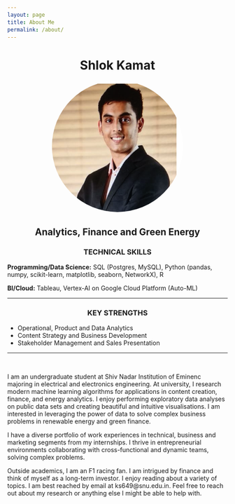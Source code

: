 ```yaml
---
layout: page
title: About Me
permalink: /about/
---
```


<center>
<!-- -->
<h1>Shlok Kamat</h1>
<img src="/assets/profile.jpg" alt="Shlok Kamat" height="300" width="300" style="border-radius: 50%"> 

<h2>Analytics, Finance and Green Energy</h2>
</center>

<center><h3>TECHNICAL SKILLS</h3></center>
<p><strong>Programming/Data Science:</strong> SQL (Postgres, MySQL), Python (pandas, numpy, scikit-learn, matplotlib, seaborn, NetworkX), R</p>
<p><strong>BI/Cloud:</strong> Tableau, Vertex-AI on Google Cloud Platform (Auto-ML)

<hr>

<center><h3>KEY STRENGTHS</h3></center>
<ul>
<li>Operational, Product and Data Analytics</li>
<li>Content Strategy and Business Development</li>
<li>Stakeholder Management and Sales Presentation</li>
</ul>
<hr>
<br />


<p>I am an undergraduate student at Shiv Nadar Institution of Eminenc  majoring in electrical and electronics engineering. At university, I research modern machine learning algorithms for applications in content creation, finance, and energy analytics. I enjoy performing exploratory data analyses on public data sets and creating beautiful and intuitive visualisations. I am interested in leveraging the power of data to solve complex business problems in renewable energy and green finance.</p>


<p>I have a diverse portfolio of work experiences in technical, business and marketing segments from my internships. I thrive in entrepreneurial environments collaborating with cross-functional and dynamic teams, solving complex problems.</p>

<p>Outside academics, I am an F1 racing fan. I am intrigued by finance and think of myself as a long-term investor. I enjoy reading about a variety of topics. I am best reached by email at ks649@snu.edu.in. Feel free to reach out about my research or anything else I might be able to help with.</p>














[^1]: [curriculum vitae](https://shlok-kamat.github.io/assets/RESUME.pdf)
